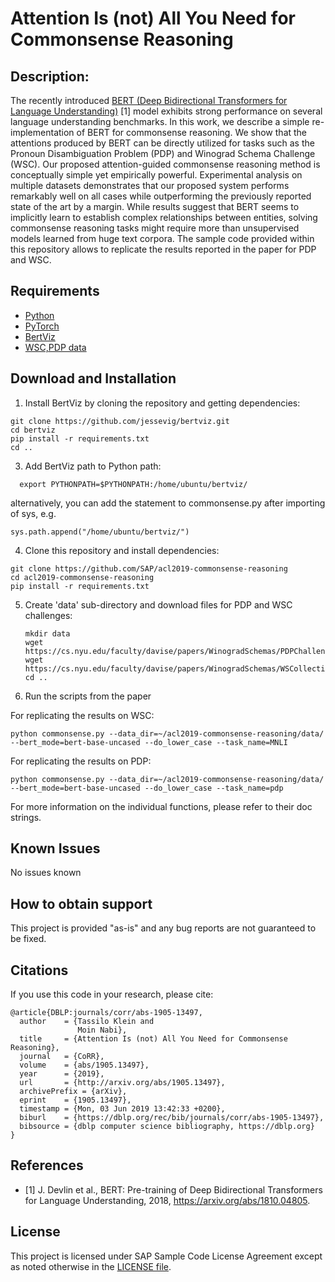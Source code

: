 # Attention Is (not) All You Need for Commonsense Reasoning

## Description:
The recently introduced [BERT (Deep Bidirectional Transformers for Language Understanding)](https://github.com/google-research/bert) [1] model exhibits strong performance on several language understanding benchmarks. In this work, we describe a simple re-implementation of BERT for commonsense reasoning. We show that the attentions produced by BERT can be directly utilized for tasks such as the Pronoun Disambiguation Problem (PDP) and Winograd Schema Challenge (WSC). Our proposed attention-guided commonsense reasoning method is conceptually simple yet empirically powerful. Experimental analysis on multiple datasets demonstrates that our proposed system performs remarkably well on all cases while outperforming the previously reported state of the art by a margin. While results suggest that BERT seems to implicitly learn to establish complex relationships between entities, solving commonsense reasoning tasks might require more than unsupervised models learned from huge text corpora.
The sample code provided within this repository allows to replicate the results reported in the paper for PDP and WSC.

## Requirements
- [Python](https://www.python.org/)
- [PyTorch](https://pytorch.org/)
- [BertViz](https://github.com/jessevig/bertviz)
- [WSC,PDP data](https://cs.nyu.edu/faculty/davise/papers/WinogradSchemas/)

## Download and Installation
1. Install BertViz by cloning the repository and getting dependencies:
```
git clone https://github.com/jessevig/bertviz.git
cd bertviz
pip install -r requirements.txt
cd ..
```
3. Add BertViz path to Python path:
```
  export PYTHONPATH=$PYTHONPATH:/home/ubuntu/bertviz/
```
alternatively, you can add the statement to commonsense.py after importing of sys, e.g.
```
sys.path.append("/home/ubuntu/bertviz/")
```

4. Clone this repository and install dependencies:
```
git clone https://github.com/SAP/acl2019-commonsense-reasoning
cd acl2019-commonsense-reasoning
pip install -r requirements.txt
```

5. Create 'data' sub-directory and download files for PDP and WSC challenges:
    ```
    mkdir data
    wget https://cs.nyu.edu/faculty/davise/papers/WinogradSchemas/PDPChallenge2016.xml
    wget https://cs.nyu.edu/faculty/davise/papers/WinogradSchemas/WSCollection.xml
    cd ..
    ```
6. Run the scripts from the paper

For replicating the results on WSC:
```
python commonsense.py --data_dir=~/acl2019-commonsense-reasoning/data/ --bert_mode=bert-base-uncased --do_lower_case --task_name=MNLI
```

For replicating the results on PDP:
```
python commonsense.py --data_dir=~/acl2019-commonsense-reasoning/data/ --bert_mode=bert-base-uncased --do_lower_case --task_name=pdp
```

For more information on the individual functions, please refer to their doc strings.

## Known Issues
No issues known


## How to obtain support
This project is provided "as-is" and any bug reports are not guaranteed to be fixed.


## Citations
If you use this code in your research,
please cite:

```
@article{DBLP:journals/corr/abs-1905-13497,
  author    = {Tassilo Klein and
               Moin Nabi},
  title     = {Attention Is (not) All You Need for Commonsense Reasoning},
  journal   = {CoRR},
  volume    = {abs/1905.13497},
  year      = {2019},
  url       = {http://arxiv.org/abs/1905.13497},
  archivePrefix = {arXiv},
  eprint    = {1905.13497},
  timestamp = {Mon, 03 Jun 2019 13:42:33 +0200},
  biburl    = {https://dblp.org/rec/bib/journals/corr/abs-1905-13497},
  bibsource = {dblp computer science bibliography, https://dblp.org}
}
```

## References
- [1] J. Devlin et al., BERT: Pre-training of Deep Bidirectional Transformers for Language Understanding, 2018, https://arxiv.org/abs/1810.04805.


## License

This project is licensed under SAP Sample Code License Agreement except as noted otherwise in the [LICENSE file](LICENSE).
